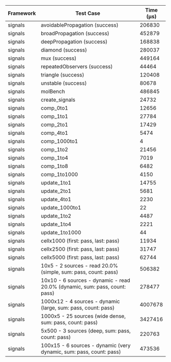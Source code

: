| Framework | Test Case | Time (μs) |
| --- | --- | --- |
| signals | avoidablePropagation (success) | 206830 |
| signals | broadPropagation (success) | 452879 |
| signals | deepPropagation (success) | 168838 |
| signals | diamond (success) | 280037 |
| signals | mux (success) | 449164 |
| signals | repeatedObservers (success) | 44464 |
| signals | triangle (success) | 120408 |
| signals | unstable (success) | 80678 |
| signals | molBench | 486845 |
| signals | create_signals | 24732 |
| signals | comp_0to1 | 12656 |
| signals | comp_1to1 | 27784 |
| signals | comp_2to1 | 17429 |
| signals | comp_4to1 | 5474 |
| signals | comp_1000to1 | 4 |
| signals | comp_1to2 | 21456 |
| signals | comp_1to4 | 7019 |
| signals | comp_1to8 | 6482 |
| signals | comp_1to1000 | 4150 |
| signals | update_1to1 | 14755 |
| signals | update_2to1 | 5681 |
| signals | update_4to1 | 2230 |
| signals | update_1000to1 | 22 |
| signals | update_1to2 | 4487 |
| signals | update_1to4 | 2221 |
| signals | update_1to1000 | 44 |
| signals | cellx1000 (first: pass, last: pass) | 11934 |
| signals | cellx2500 (first: pass, last: pass) | 31747 |
| signals | cellx5000 (first: pass, last: pass) | 62744 |
| signals | 10x5 - 2 sources - read 20.0% (simple, sum: pass, count: pass) | 506382 |
| signals | 10x10 - 6 sources - dynamic - read 20.0% (dynamic, sum: pass, count: pass) | 278477 |
| signals | 1000x12 - 4 sources - dynamic (large, sum: pass, count: pass) | 4007678 |
| signals | 1000x5 - 25 sources (wide dense, sum: pass, count: pass) | 3427416 |
| signals | 5x500 - 3 sources (deep, sum: pass, count: pass) | 220763 |
| signals | 100x15 - 6 sources - dynamic (very dynamic, sum: pass, count: pass) | 473536 |
